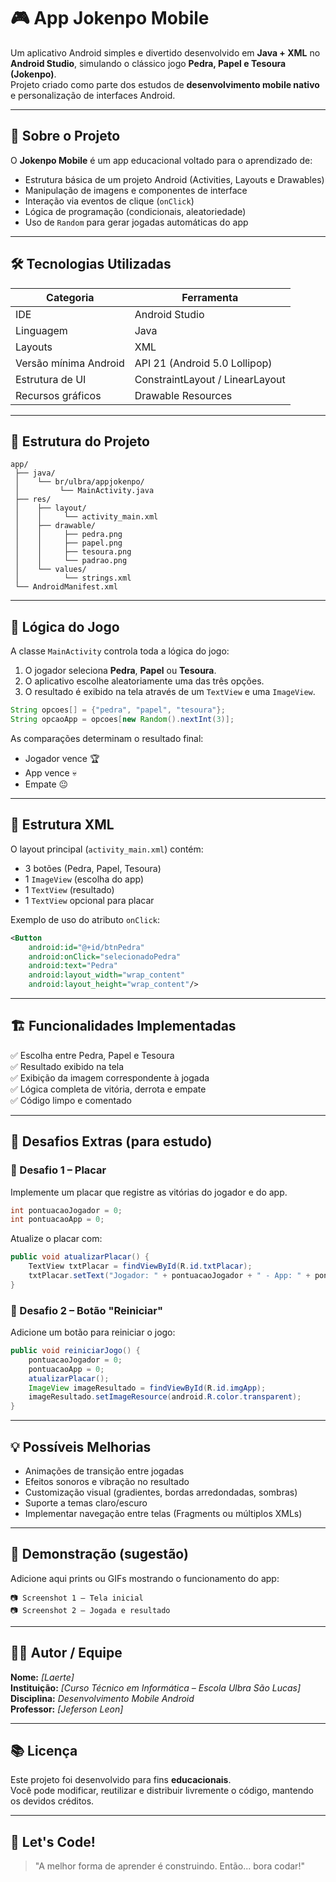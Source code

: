 # 🎮 App Jokenpo Mobile

Um aplicativo Android simples e divertido desenvolvido em **Java + XML** no **Android Studio**, simulando o clássico jogo **Pedra, Papel e Tesoura (Jokenpo)**.  
Projeto criado como parte dos estudos de **desenvolvimento mobile nativo** e personalização de interfaces Android.

---

## 🧠 Sobre o Projeto

O **Jokenpo Mobile** é um app educacional voltado para o aprendizado de:

- Estrutura básica de um projeto Android (Activities, Layouts e Drawables)
- Manipulação de imagens e componentes de interface
- Interação via eventos de clique (`onClick`)
- Lógica de programação (condicionais, aleatoriedade)
- Uso de `Random` para gerar jogadas automáticas do app

---

## 🛠️ Tecnologias Utilizadas

| Categoria | Ferramenta |
|------------|-------------|
| IDE | Android Studio |
| Linguagem | Java |
| Layouts | XML |
| Versão mínima Android | API 21 (Android 5.0 Lollipop) |
| Estrutura de UI | ConstraintLayout / LinearLayout |
| Recursos gráficos | Drawable Resources |

---

## 📱 Estrutura do Projeto

```
app/
 ├── java/
 │    └── br/ulbra/appjokenpo/
 │         └── MainActivity.java
 ├── res/
 │    ├── layout/
 │    │     └── activity_main.xml
 │    ├── drawable/
 │    │     ├── pedra.png
 │    │     ├── papel.png
 │    │     ├── tesoura.png
 │    │     └── padrao.png
 │    └── values/
 │          └── strings.xml
 └── AndroidManifest.xml
```

---

## 🧩 Lógica do Jogo

A classe `MainActivity` controla toda a lógica do jogo:

1. O jogador seleciona **Pedra**, **Papel** ou **Tesoura**.
2. O aplicativo escolhe aleatoriamente uma das três opções.
3. O resultado é exibido na tela através de um `TextView` e uma `ImageView`.

```java
String opcoes[] = {"pedra", "papel", "tesoura"};
String opcaoApp = opcoes[new Random().nextInt(3)];
```

As comparações determinam o resultado final:
- Jogador vence 🏆  
- App vence 💀  
- Empate 😐  

---

## 🧰 Estrutura XML

O layout principal (`activity_main.xml`) contém:
- 3 botões (Pedra, Papel, Tesoura)
- 1 `ImageView` (escolha do app)
- 1 `TextView` (resultado)
- 1 `TextView` opcional para placar

Exemplo de uso do atributo `onClick`:
```xml
<Button
    android:id="@+id/btnPedra"
    android:onClick="selecionadoPedra"
    android:text="Pedra"
    android:layout_width="wrap_content"
    android:layout_height="wrap_content"/>
```

---

## 🏗️ Funcionalidades Implementadas

✅ Escolha entre Pedra, Papel e Tesoura  
✅ Resultado exibido na tela  
✅ Exibição da imagem correspondente à jogada  
✅ Lógica completa de vitória, derrota e empate  
✅ Código limpo e comentado  

---

## 🎯 Desafios Extras (para estudo)

### 🔹 Desafio 1 – Placar
Implemente um placar que registre as vitórias do jogador e do app.
```java
int pontuacaoJogador = 0;
int pontuacaoApp = 0;
```
Atualize o placar com:
```java
public void atualizarPlacar() {
    TextView txtPlacar = findViewById(R.id.txtPlacar);
    txtPlacar.setText("Jogador: " + pontuacaoJogador + " - App: " + pontuacaoApp);
}
```

### 🔹 Desafio 2 – Botão "Reiniciar"
Adicione um botão para reiniciar o jogo:
```java
public void reiniciarJogo() {
    pontuacaoJogador = 0;
    pontuacaoApp = 0;
    atualizarPlacar();
    ImageView imageResultado = findViewById(R.id.imgApp);
    imageResultado.setImageResource(android.R.color.transparent);
}
```

---

## 💡 Possíveis Melhorias

- Animações de transição entre jogadas  
- Efeitos sonoros e vibração no resultado  
- Customização visual (gradientes, bordas arredondadas, sombras)  
- Suporte a temas claro/escuro  
- Implementar navegação entre telas (Fragments ou múltiplos XMLs)

---

## 📸 Demonstração (sugestão)

Adicione aqui prints ou GIFs mostrando o funcionamento do app:

```
📷 Screenshot 1 – Tela inicial
📷 Screenshot 2 – Jogada e resultado
```

---

## 👩‍💻 Autor / Equipe

**Nome:** *[Laerte]*  
**Instituição:** *[Curso Técnico em Informática – Escola Ulbra São Lucas]*  
**Disciplina:** *Desenvolvimento Mobile Android*  
**Professor:** *[Jeferson Leon]*  

---

## 📚 Licença

Este projeto foi desenvolvido para fins **educacionais**.  
Você pode modificar, reutilizar e distribuir livremente o código, mantendo os devidos créditos.

---

## 🚀 Let's Code!  
> "A melhor forma de aprender é construindo. Então... bora codar!"
